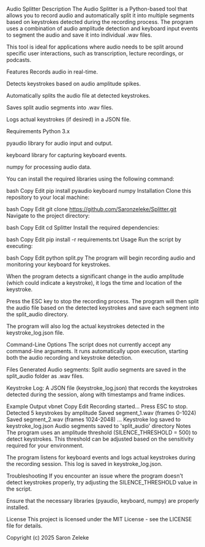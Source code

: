 Audio Splitter
Description
The Audio Splitter is a Python-based tool that allows you to record audio and automatically split it into multiple segments based on keystrokes detected during the recording process. The program uses a combination of audio amplitude detection and keyboard input events to segment the audio and save it into individual .wav files.

This tool is ideal for applications where audio needs to be split around specific user interactions, such as transcription, lecture recordings, or podcasts.

Features
Records audio in real-time.

Detects keystrokes based on audio amplitude spikes.

Automatically splits the audio file at detected keystrokes.

Saves split audio segments into .wav files.

Logs actual keystrokes (if desired) in a JSON file.

Requirements
Python 3.x

pyaudio library for audio input and output.

keyboard library for capturing keyboard events.

numpy for processing audio data.

You can install the required libraries using the following command:

bash
Copy
Edit
pip install pyaudio keyboard numpy
Installation
Clone this repository to your local machine:

bash
Copy
Edit
git clone https://github.com/Saronzeleke/Splitter.git
Navigate to the project directory:

bash
Copy
Edit
cd Splitter
Install the required dependencies:

bash
Copy
Edit
pip install -r requirements.txt
Usage
Run the script by executing:

bash
Copy
Edit
python split.py
The program will begin recording audio and monitoring your keyboard for keystrokes.

When the program detects a significant change in the audio amplitude (which could indicate a keystroke), it logs the time and location of the keystroke.

Press the ESC key to stop the recording process. The program will then split the audio file based on the detected keystrokes and save each segment into the split_audio directory.

The program will also log the actual keystrokes detected in the keystroke_log.json file.

Command-Line Options
The script does not currently accept any command-line arguments. It runs automatically upon execution, starting both the audio recording and keystroke detection.

Files Generated
Audio segments: Split audio segments are saved in the split_audio folder as .wav files.

Keystroke Log: A JSON file (keystroke_log.json) that records the keystrokes detected during the session, along with timestamps and frame indices.

Example Output
vbnet
Copy
Edit
Recording started... Press ESC to stop.
Detected 5 keystrokes by amplitude
Saved segment_1.wav (frames 0-1024)
Saved segment_2.wav (frames 1024-2048)
...
Keystroke log saved to keystroke_log.json
Audio segments saved to 'split_audio' directory
Notes
The program uses an amplitude threshold (SILENCE_THRESHOLD = 500) to detect keystrokes. This threshold can be adjusted based on the sensitivity required for your environment.

The program listens for keyboard events and logs actual keystrokes during the recording session. This log is saved in keystroke_log.json.

Troubleshooting
If you encounter an issue where the program doesn't detect keystrokes properly, try adjusting the SILENCE_THRESHOLD value in the script.

Ensure that the necessary libraries (pyaudio, keyboard, numpy) are properly installed.

License
This project is licensed under the MIT License - see the LICENSE file for details.

Copyright (c) 2025 Saron Zeleke
